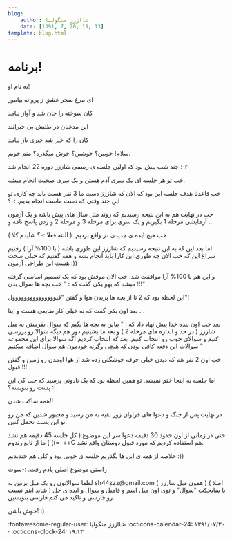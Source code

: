 ```yaml
---
blog:
    author: شااززز منگولیا
    date: [1391, 7, 20, 19, 13]
template: blog.html
---
```

# برنامه!

<div class="cnt">
به نام او!<p></p>
<p>ای مرغ سحر عشق ز پروانه بیاموز</p>
<p>کان سوخته را جان شد و آواز نیامد</p>
<p>این مدعیان در طلبش بی خبرانند</p>
<p>کان را که خبر شد خبری باز نیامد</p>
<p>سلام! خوبین؟ خوشین؟ خوش میگذره؟ منم خوبم.</p>
<p>چند شب پیش بود که اولین جلسه ی رسمی شاززز دوره 22 انجام شد :-r</p>
<p>خب تو هر جلسه ای یک سری آدم هستن و یک سری صحبت انجام میشه.</p>
<p>خب قاعدتا هدف جلسه این بود که الان که شاززز دست ما 3 نفر هست باید چه کاری تو این چند وقتی که دست ماست انجام بدیم. :-؟</p>
<p>خب در نهایت هم به این نتیجه رسیدیم که روند مثل سال های پیش باشه و یک آزمون آزمایشی مرحله 1 بگیریم و یک سری برای مرحله 3 و مرحله 2 و زدن پاسخ نامه و ...</p>
<p>خب هیچ ایده ی جدیدی در واقع نزدیم. ( البته فعلا :-؟ شایدم کلا )</p>
<p>اما بعد این که به این نتیجه رسیدیم که شاززز این طوری باشه ( با 100% آرا ) رفتیم سراغ این که خب الان چه طوری این کارا باید انجام بشه و همه گفتیم که خیلی سخت هست این طراحی آزمون :))</p>
<p>و این هم با 100% آرا موافقت شد. خب الان موقش بود که یک تصمیم اساسی گرفته میشد که یهو یکی گفت که : " خب بچه ها سوال بدن !!!"</p>
<p>این لحظه بود که 2 تا از بچه ها پریدن هوا و گفتن "قبووووووووووووووول"!</p>
<p>بعد اون یکی گفت که نه خیلی کار ضایعی هست و اینا ...</p>
<p>بعد خب اون بنده خدا پیش نهاد داد که : " بیاین به بچه ها بگیم که سوال بفرستن به میل شاززز ( در حد و اندازه های مرحله 2 ) و بعد ما بشینیم دور هم دیگه سوالا رو بررسی کنیم و سوالای خوب رو انتخاب کنیم. بعد که انتخاب کردیم اگه سوالا برای این مجموعه سوالات این دفعه کافی بودن که هیچی وگرنه خودمون هم سوال اضافه میکنیم "</p>
<p>خب اون 2 نفر هم که دیدن خیلی حرفه خوشگلی زده شد از هوا اومدن رو زمین و گفتن قبول !!!</p>
<p>اما جلسه به اینجا ختم نمیشد. تو همین لحظه بود که یک نادونی پرسید که خب کی این پست رو بنویسه؟ :|</p>
<p>همه ساکت شدن!!</p>
<p>در نهایت پس از جنگ و دعوا های فراوان زور بقیه به من رسید و مجبور شدین که من رو تو این پست تحمل کنین.</p>
<p>حتی در زمانی از اون حدود 30 دقیقه دعوا سر این موضوع ( کل جلسه 45 دقیقه هم نشد =)) ) ما از تابع رندوم  ++C هم استفاده کردیم که مورد قبول دوستان واقع نشد.</p>
<p>خلاصه از همه ی این ها بگذریم جلسه ی خوبی بود و کلی هم خندیدیم :))</p>
<p>راستی موضوع اصلی یادم رفت. :-سوت</p>
<p>لطفا سوالاتون رو یک میل بزنین به sh44zzz@gmail.com ( همون میل شاززز ) ( اصلا شاید اینم نیست ) با سابجکت "سوال" و توی اون میل اسم و فامیل و سوال و ایده ی حل رو فارسی و تاکید می کنم فارسی بنویسین.</p>
<p>خوش باشن! :)</p>
</div>

<div class="blog-info" markdown>
<span class="blog-author">
:fontawesome-regular-user: شااززز منگولیا
</span>
<span class="blog-date">
:octicons-calendar-24: ۱۳۹۱/۰۷/۲۰ · :octicons-clock-24: ۱۹:۱۳
</span>
</div>

